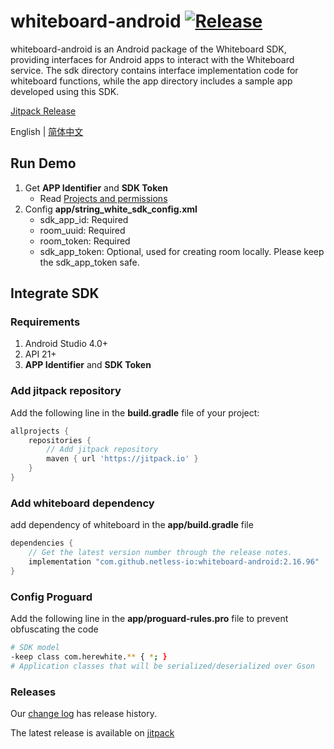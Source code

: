 # whiteboard-android [![Release](https://jitpack.io/v/netless-io/whiteboard-android.svg)](https://jitpack.io/#netless-io/whiteboard-android)

whiteboard-android is an Android package of the Whiteboard SDK, providing interfaces for Android apps to interact with the Whiteboard service. The sdk directory contains interface implementation code for whiteboard functions, while the app directory includes a sample app developed using this SDK.

[Jitpack Release](https://jitpack.io/com/github/netless-io/whiteboard-android/)

English | [简体中文](./README_zh_CN.md)

## Run Demo

1. Get **APP Identifier** and **SDK Token**
    * Read [Projects and permissions](https://developer.netless.link/document-en/home/project-and-authority)
2. Config **app/string_white_sdk_config.xml**
   * sdk_app_id: Required
   * room_uuid: Required
   * room_token: Required
   * sdk_app_token: Optional, used for creating room locally. Please keep the sdk_app_token safe.

## Integrate SDK

### Requirements
1. Android Studio 4.0+
2. API 21+
3. **APP Identifier** and **SDK Token**

### Add jitpack repository

Add the following line in the **build.gradle** file of your project:

```groovy
allprojects {
    repositories {
        // Add jitpack repository
        maven { url 'https://jitpack.io' }
    }
}
```
### Add whiteboard dependency

add dependency of whiteboard in the **app/build.gradle** file

```groovy
dependencies {
    // Get the latest version number through the release notes.
    implementation "com.github.netless-io:whiteboard-android:2.16.96"
}
```

### Config Proguard

Add the following line in the **app/proguard-rules.pro** file to prevent obfuscating the code

```bash
# SDK model
-keep class com.herewhite.** { *; }
# Application classes that will be serialized/deserialized over Gson
```

### Releases

Our [change log](https://developer.netless.link/android-en/home/android-changelog) has release
history.

The latest release is available on [jitpack](https://jitpack.io/v/netless-io/whiteboard-android)
